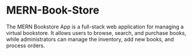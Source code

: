 # MERN-Book-Store
The MERN Bookstore App is a full-stack web application for managing a virtual bookstore. It allows users to browse, search, and purchase books, while administrators can manage the inventory, add new books, and process orders.
